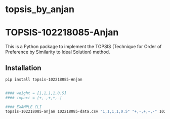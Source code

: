 # topsis_by_anjan

# TOPSIS-102218085-Anjan

This is a Python package to implement the TOPSIS (Technique for Order of Preference by Similarity to Ideal Solution) method.

## Installation

```bash
pip install topsis-102218085-Anjan


#### weight = [1,1,1,1,0.5]
#### impact = [+,-,+,+,-]

#### EXAMPLE CLI 
topsis-102218085-anjan 102218085-data.csv "1,1,1,1,0.5" "+,-,+,+,-" 102218085-result.csv
